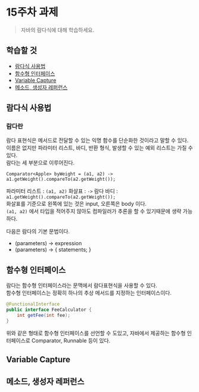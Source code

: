 # 15주차 과제
> 자바의 람다식에 대해 학습하세요.
  
## 학습할 것
- [람다식 사용법](#람다식-사용법)
- [함수형 인터페이스](#함수형-인터페이스)
- [Variable Capture](#Variable-Capture)
- [메소드, 생성자 레퍼런스](#메소드,-생성자-레퍼런스)

## 람다식 사용법
### 람다란
람다 표현식은 메서드로 전달할 수 있는 익명 함수를 단순화한 것이라고 말할 수 있다.  
이름은 없지만 파라미터 리스트, 바디, 반환 형식, 발생할 수 있는 예외 리스트는 가질 수 있다.  
람다는 세 부분으로 이루어진다.
```
Comparator<Apple> byWeight = (a1, a2) -> a1.getWeight().compareTo(a2.getWeight());
```
파라미터 리스트 : `(a1, a2)`
화살표 : `->`
람다 바디 : `a1.getWeight().compareTo(a2.getWeight());`    
화살표를 기준으로 왼쪽에 있는 것은 input, 오른쪽은 body 이다.  
`(a1, a2)` 에서 타입을 적어주지 않아도 컴파일러가 추론을 할 수 있기때문에 생략 가능하다.  

다음은 람다의 기본 문법이다.  
- (parameters) -> expression
- (parameters) -> { statements; }
## 함수형 인터페이스
람다는 함수형 인터페이스라는 문맥에서 람다표현식을 사용할 수 있다.  
함수형 인터페이스는 정확히 하나의 추상 메서드를 지정하는 인터페이스이다.  
```java
@FunctionalInterface
public interface FeeCalculator {
    int getFee(int fee);
}
```
위와 같은 형태로 함수형 인터페이스를 선언할 수 도있고, 자바에서 제공하는 함수형 인터페이스로 Comparator, Runnable 등이 있다.   
  
## Variable Capture

## 메소드, 생성자 레퍼런스
